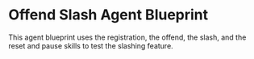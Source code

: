 # Offend Slash Agent Blueprint

This agent blueprint uses the registration, the offend, the slash, and the reset and pause skills to test the slashing feature.
